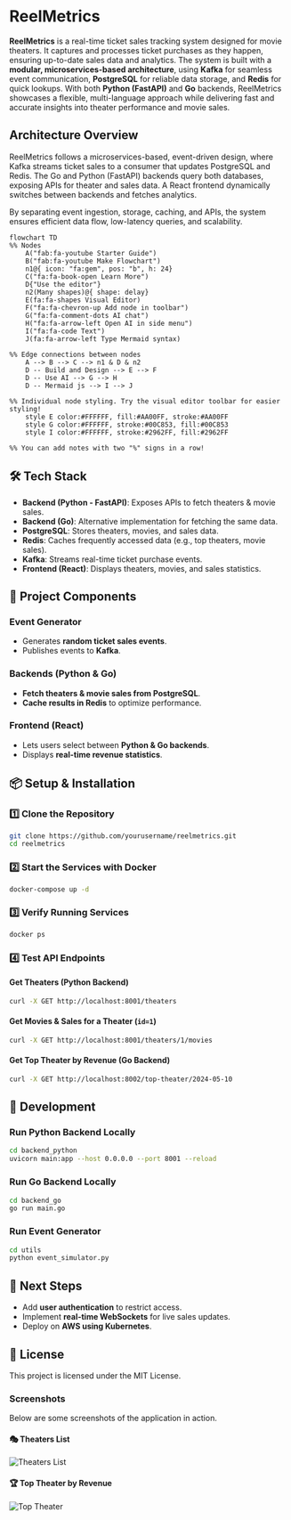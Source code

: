 # ReelMetrics

**ReelMetrics** is a real-time ticket sales tracking system designed for movie theaters. It captures and processes ticket purchases as they happen, ensuring up-to-date sales data and analytics. The system is built with a **modular, microservices-based architecture**, using **Kafka** for seamless event communication, **PostgreSQL** for reliable data storage, and **Redis** for quick lookups. With both **Python (FastAPI)** and **Go** backends, ReelMetrics showcases a flexible, multi-language approach while delivering fast and accurate insights into theater performance and movie sales.


## Architecture Overview
ReelMetrics follows a microservices-based, event-driven design, where Kafka streams ticket sales to a consumer that updates PostgreSQL and Redis. The Go and Python (FastAPI) backends query both databases, exposing APIs for theater and sales data. A React frontend dynamically switches between backends and fetches analytics.

By separating event ingestion, storage, caching, and APIs, the system ensures efficient data flow, low-latency queries, and scalability.

```mermaid
flowchart TD
%% Nodes
    A("fab:fa-youtube Starter Guide")
    B("fab:fa-youtube Make Flowchart")
    n1@{ icon: "fa:gem", pos: "b", h: 24}
    C("fa:fa-book-open Learn More")
    D{"Use the editor"}
    n2(Many shapes)@{ shape: delay}
    E(fa:fa-shapes Visual Editor)
    F("fa:fa-chevron-up Add node in toolbar")
    G("fa:fa-comment-dots AI chat")
    H("fa:fa-arrow-left Open AI in side menu")
    I("fa:fa-code Text")
    J(fa:fa-arrow-left Type Mermaid syntax)

%% Edge connections between nodes
    A --> B --> C --> n1 & D & n2
    D -- Build and Design --> E --> F
    D -- Use AI --> G --> H
    D -- Mermaid js --> I --> J

%% Individual node styling. Try the visual editor toolbar for easier styling!
    style E color:#FFFFFF, fill:#AA00FF, stroke:#AA00FF
    style G color:#FFFFFF, stroke:#00C853, fill:#00C853
    style I color:#FFFFFF, stroke:#2962FF, fill:#2962FF

%% You can add notes with two "%" signs in a row!
```

## 🛠️ Tech Stack

  - **Backend (Python - FastAPI)**: Exposes APIs to fetch theaters & movie sales.
  - **Backend (Go)**: Alternative implementation for fetching the same data.
  - **PostgreSQL**: Stores theaters, movies, and sales data.
  - **Redis**: Caches frequently accessed data (e.g., top theaters, movie sales).
  - **Kafka**: Streams real-time ticket purchase events.
  - **Frontend (React)**: Displays theaters, movies, and sales statistics.

## **🧩 Project Components**

### **Event Generator**
- Generates **random ticket sales events**.
- Publishes events to **Kafka**.

### **Backends (Python & Go)**
- **Fetch theaters & movie sales from PostgreSQL**.
- **Cache results in Redis** to optimize performance.

### **Frontend (React)**
- Lets users select between **Python & Go backends**.
- Displays **real-time revenue statistics**.

## **📦 Setup & Installation**

### **1️⃣ Clone the Repository**
```bash
git clone https://github.com/yourusername/reelmetrics.git
cd reelmetrics
```

### **2️⃣ Start the Services with Docker**
```bash
docker-compose up -d
```

### **3️⃣ Verify Running Services**
```bash
docker ps
```

### **4️⃣ Test API Endpoints**

#### **Get Theaters (Python Backend)**
```bash
curl -X GET http://localhost:8001/theaters
```

#### **Get Movies & Sales for a Theater (`id=1`)**
```bash
curl -X GET http://localhost:8001/theaters/1/movies
```

#### **Get Top Theater by Revenue (Go Backend)**
```bash
curl -X GET http://localhost:8002/top-theater/2024-05-10
```

## **🔧 Development**
### **Run Python Backend Locally**
```bash
cd backend_python
uvicorn main:app --host 0.0.0.0 --port 8001 --reload
```

### **Run Go Backend Locally**
```bash
cd backend_go
go run main.go
```

### **Run Event Generator**
```bash
cd utils
python event_simulator.py
```

## **📌 Next Steps**
- Add **user authentication** to restrict access.
- Implement **real-time WebSockets** for live sales updates.
- Deploy on **AWS using Kubernetes**.

## **📝 License**
This project is licensed under the MIT License.


### Screenshots

Below are some screenshots of the application in action.

#### 🎭 Theaters List
![Theaters List](./screenshots/theaters_list.png)

#### 🏆 Top Theater by Revenue
![Top Theater](./screenshots/top_theater.png)


